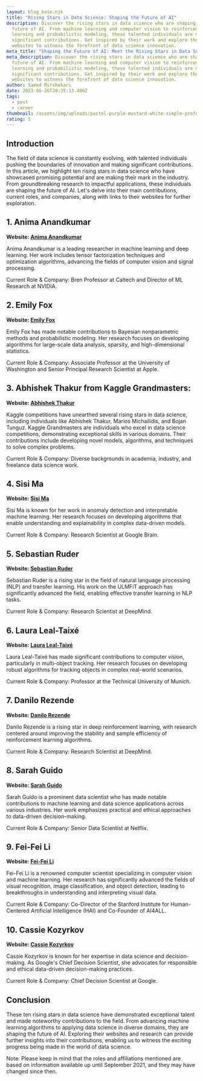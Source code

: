 ```yaml
---
layout: blog_base.njk
title: "Rising Stars in Data Science: Shaping the Future of AI"
description: Discover the rising stars in data science who are shaping the
  future of AI. From machine learning and computer vision to reinforcement
  learning and probabilistic modeling, these talented individuals are making
  significant contributions. Get inspired by their work and explore their
  websites to witness the forefront of data science innovation.
meta_title: "Shaping the Future of AI: Meet the Rising Stars in Data Science"
meta_description: Discover the rising stars in data science who are shaping the
  future of AI. From machine learning and computer vision to reinforcement
  learning and probabilistic modeling, these talented individuals are making
  significant contributions. Get inspired by their work and explore their
  websites to witness the forefront of data science innovation.
author: Saeed Mirshekari
date: 2023-06-26T20:35:13.496Z
tags:
  - post
  - career
thumbnail: /assets/img/uploads/pastel-purple-mustard-white-simple-professional-employment-linkedin-profile-picture-2-.png
rating: 5
---
```

<h2>Introduction</h2>

The field of data science is constantly evolving, with talented individuals pushing the boundaries of innovation and making significant contributions. In this article, we highlight ten rising stars in data science who have showcased promising potential and are making their mark in the industry. From groundbreaking research to impactful applications, these individuals are shaping the future of AI. Let's delve into their main contributions, current roles, and companies, along with links to their websites for further exploration.



<h2>1. Anima Anandkumar</h2>

**Website: [Anima Anandkumar](http://tensorlab.cms.caltech.edu/users/anima/)**



Anima Anandkumar is a leading researcher in machine learning and deep learning. Her work includes tensor factorization techniques and optimization algorithms, advancing the fields of computer vision and signal processing.



Current Role & Company: Bren Professor at Caltech and Director of ML Research at NVIDIA.



<h2>2. Emily Fox</h2>

**Website: [Emily Fox](https://homes.cs.washington.edu/~ebfox/)**

Emily Fox has made notable contributions to Bayesian nonparametric methods and probabilistic modeling. Her research focuses on developing algorithms for large-scale data analysis, sparsity, and high-dimensional statistics.



Current Role & Company: Associate Professor at the University of Washington and Senior Principal Research Scientist at Apple.



<h2>3. Abhishek Thakur from Kaggle Grandmasters:</h2>

**Website: [Abhishek Thakur](https://www.youtube.com/AbhishekThakurAbhi)**



Kaggle competitions have unearthed several rising stars in data science, including individuals like Abhishek Thakur, Marios Michailidis, and Bojan Tunguz. Kaggle Grandmasters are individuals who excel in data science competitions, demonstrating exceptional skills in various domains. Their contributions include developing novel models, algorithms, and techniques to solve complex problems.

Current Role & Company: Diverse backgrounds in academia, industry, and freelance data science work.



<h2>4. Sisi Ma</h2>

**Website: [Sisi Ma](https://healthinformatics.umn.edu/staff/sisi-ma)**



Sisi Ma is known for her work in anomaly detection and interpretable machine learning. Her research focuses on developing algorithms that enable understanding and explainability in complex data-driven models.



Current Role & Company: Research Scientist at Google Brain.

<h2>5. Sebastian Ruder</h2>

**Website: [Sebastian Ruder](http://ruder.io/)**

Sebastian Ruder is a rising star in the field of natural language processing (NLP) and transfer learning. His work on the ULMFiT approach has significantly advanced the field, enabling effective transfer learning in NLP tasks.



Current Role & Company: Research Scientist at DeepMind.



<h2>6. Laura Leal-Taixé</h2>

**Website: [Laura Leal-Taixé](https://dvl.in.tum.de/team/lealtaixe/)**

Laura Leal-Taixé has made significant contributions to computer vision, particularly in multi-object tracking. Her research focuses on developing robust algorithms for tracking objects in complex real-world scenarios.

Current Role & Company: Professor at the Technical University of Munich.



<h2>7. Danilo Rezende</h2>

**Website: [Danilo Rezende](https://danilorezende.com/about/)**



Danilo Rezende is a rising star in deep reinforcement learning, with research centered around improving the stability and sample efficiency of reinforcement learning algorithms.



Current Role & Company: Research Scientist at DeepMind.

<h2>8. Sarah Guido</h2>

**Website: [Sarah Guido](https://www.linkedin.com/in/sarahguido/)**



Sarah Guido is a prominent data scientist who has made notable contributions to machine learning and data science applications across various industries. Her work emphasizes practical and ethical approaches to data-driven decision-making.



Current Role & Company: Senior Data Scientist at Netflix.

<h2>9. Fei-Fei Li</h2>

**Website: [Fei-Fei Li](http://ai.stanford.edu/~feifeili/)**



Fei-Fei Li is a renowned computer scientist specializing in computer vision and machine learning. Her research has significantly advanced the fields of visual recognition, image classification, and object detection, leading to breakthroughs in understanding and interpreting visual data.

Current Role & Company: Co-Director of the Stanford Institute for Human-Centered Artificial Intelligence (HAI) and Co-Founder of AI4ALL.



<h2>10. Cassie Kozyrkov</h2>

**Website: [Cassie Kozyrkov](https://www.linkedin.com/in/kozyrkov/)**



Cassie Kozyrkov is known for her expertise in data science and decision-making. As Google's Chief Decision Scientist, she advocates for responsible and ethical data-driven decision-making practices.



Current Role & Company: Chief Decision Scientist at Google.

<h2>Conclusion</h2>

These ten rising stars in data science have demonstrated exceptional talent and made noteworthy contributions to the field. From advancing machine learning algorithms to applying data science in diverse domains, they are shaping the future of AI. Exploring their websites and research can provide further insights into their contributions, enabling us to witness the exciting progress being made in the world of data science.



Note: Please keep in mind that the roles and affiliations mentioned are based on information available up until September 2021, and they may have changed since then.